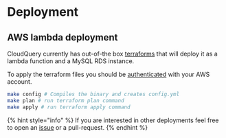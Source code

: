 # Deployment

## AWS lambda deployment

CloudQuery currently has out-of-the box [terraforms](https://github.com/cloudquery/cloudquery/tree/main/deploy/aws/terraform) that will deploy it as a lambda function and a MySQL RDS instance.

To apply the terraform files you should be [authenticated](aws/authentication.md) with your AWS account.

```bash
make config # Compiles the binary and creates config.yml
make plan # run terraform plan command
make apply # run terraform apply command
```

{% hint style="info" %}
If you are interested in other deployments feel free to open an [issue](https://github.com/cloudquery/cloudquery/issues) or a pull-request.
{% endhint %}

